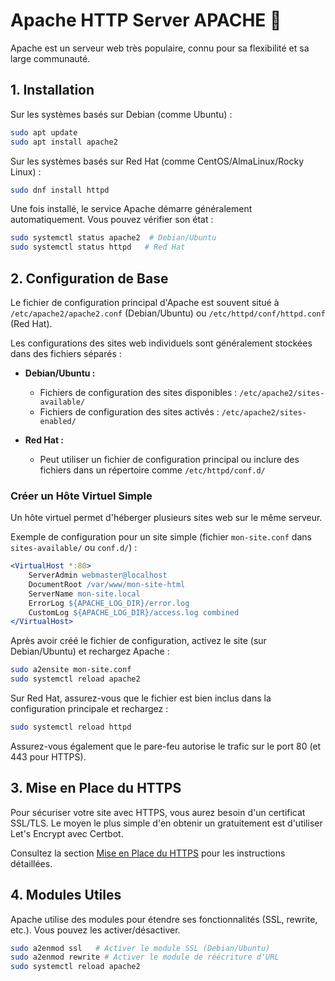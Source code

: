 # Apache HTTP Server  APACHE 🐘

Apache est un serveur web très populaire, connu pour sa flexibilité et sa large communauté.

## 1. Installation

Sur les systèmes basés sur Debian (comme Ubuntu) :

```bash
sudo apt update
sudo apt install apache2
```

Sur les systèmes basés sur Red Hat (comme CentOS/AlmaLinux/Rocky Linux) :

```bash
sudo dnf install httpd
```

Une fois installé, le service Apache démarre généralement automatiquement. Vous pouvez vérifier son état :

```bash
sudo systemctl status apache2  # Debian/Ubuntu
sudo systemctl status httpd   # Red Hat
```

## 2. Configuration de Base

Le fichier de configuration principal d'Apache est souvent situé à `/etc/apache2/apache2.conf` (Debian/Ubuntu) ou `/etc/httpd/conf/httpd.conf` (Red Hat).

Les configurations des sites web individuels sont généralement stockées dans des fichiers séparés :

*   **Debian/Ubuntu :**
    - Fichiers de configuration des sites disponibles : `/etc/apache2/sites-available/`
    - Fichiers de configuration des sites activés : `/etc/apache2/sites-enabled/`

*   **Red Hat :**
    - Peut utiliser un fichier de configuration principal ou inclure des fichiers dans un répertoire comme `/etc/httpd/conf.d/`

### Créer un Hôte Virtuel Simple

Un hôte virtuel permet d'héberger plusieurs sites web sur le même serveur.

Exemple de configuration pour un site simple (fichier `mon-site.conf` dans `sites-available/` ou `conf.d/`) :

```apache
<VirtualHost *:80>
    ServerAdmin webmaster@localhost
    DocumentRoot /var/www/mon-site-html
    ServerName mon-site.local
    ErrorLog ${APACHE_LOG_DIR}/error.log
    CustomLog ${APACHE_LOG_DIR}/access.log combined
</VirtualHost>
```

Après avoir créé le fichier de configuration, activez le site (sur Debian/Ubuntu) et rechargez Apache :

```bash
sudo a2ensite mon-site.conf
sudo systemctl reload apache2
```

Sur Red Hat, assurez-vous que le fichier est bien inclus dans la configuration principale et rechargez :

```bash
sudo systemctl reload httpd
```

Assurez-vous également que le pare-feu autorise le trafic sur le port 80 (et 443 pour HTTPS).

## 3. Mise en Place du HTTPS

Pour sécuriser votre site avec HTTPS, vous aurez besoin d'un certificat SSL/TLS. Le moyen le plus simple d'en obtenir un gratuitement est d'utiliser Let's Encrypt avec Certbot.

Consultez la section [Mise en Place du HTTPS](https.md) pour les instructions détaillées.

## 4. Modules Utiles

Apache utilise des modules pour étendre ses fonctionnalités (SSL, rewrite, etc.). Vous pouvez les activer/désactiver.

```bash
sudo a2enmod ssl   # Activer le module SSL (Debian/Ubuntu)
sudo a2enmod rewrite # Activer le module de réécriture d'URL
sudo systemctl reload apache2
``` 